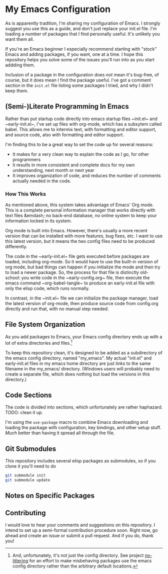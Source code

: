 # My Emacs Configuration

As is apparently tradition, I'm sharing my configuration of Emacs. I strongly suggest you use this as a guide, and don't
just replace your init.el file. I'm loading a number of packages that I find personally useful. It's unlikely you want
them all.

If you're an Emacs beginner I especially recommend starting with "stock" Emacs and adding packages, if you want, one at
a time. I hope this repository helps you solve some of the issues you'll run into as you start addding them.

Inclusion of a package in the configuration does *not* mean it's bug-free, of course, but it does mean I find the
package useful. I've got a comment section in the `init.el` file listing some packages I tried, and why I didn't keep
them.

## (Semi-)Literate Programming In Emacs

Rather than put startup code directly into emacs startup files ~init.el~ and ~early-init.el~, I've set up files with 
org-mode, which has a subsytem called babel. This allows me to intermix text, with formatting and editor support, and source
code, also with formatting and editor support.

I'm finding this to be a great way to set the code up for several reasons:

* It makes for a very clean way to explain the code as I go, for other programmers
* it results in more consistent and complete docs for my own understanding, next month or next year
* It improves organization of code, and reduces the number of comments actually needed in the code.

### How This Works

As mentioned above, this system takes advantage of Emacs' Org mode. This is a complete personal information 
manager that works directly with text files &emdash; no back-end database, no online system to keep your
information locked in its system.

Org mode is built into Emacs. However, there's usually a more recent version that can be installed with more
features, bug fixes, etc. I want to use this latest version, but it means the two config files need to be produced
differently.

The code in the ~early-init.el~ file gets executed before packages are loaded, including org-mode. So it would have
to use the built-in version of org mode, but bad things can happen if you initialize the mode and then try to load
a newer package. So, the process for that file is distinctly old-school: you write code in the ~early-config.org~ file,
then execute the emacs command ~org-babel-tangle~ to produce an early-init.el file with only the elisp code, which runs
normally.

In contrast, in the ~init.el~ file we can initialize the package manager, load the latest version of org-mode, then
produce source code from config.org directly and run that, with no manual step needed.

## File System Organization

As you add packages to Emacs, your Emacs config directory ends up with a lot of extra directories and files.[^1]

To keep this repository clean, it's designed to be added as a subdirectory of the emacs config directory, named
"my_emacs". My actual "init.el" and early-init.el files in my emacs home directory are just links to the same filename
in the my_emacs/ directory. (Windows users will probably need to create a separate file, which does nothing but load the versions
in this directory.)

## Code Sections

The code is divided into sections, which unfortunately are rather haphazard. TODO: clean it up.

I'm using the `use-package` macro to combine Emacs downloading and loading the package with configuration, key bindings,
and other setup stuff. _Much_ better than having it spread all through the file.

## Git Submodules

This repository includes several elisp packages as submodules, so if you clone it you'll need to do

```sh
git submodule init
git submodule update
```

## Notes on Specific Packages

## Contributing

I would love to hear your comments and suggestions on this repository. I intend to set up a semi-formal contribution
procedure soon. Right now, go ahead and create an issue or submit a pull request. And if you do, thank you!

[^1]: And, unfortunately, it's not just the config directory. See project
    [no-littering](https://github.com/emacscollective/no-littering) for an effort to make misbehaving packages use the
    emacs config directory rather than the arbitrary default locations.
